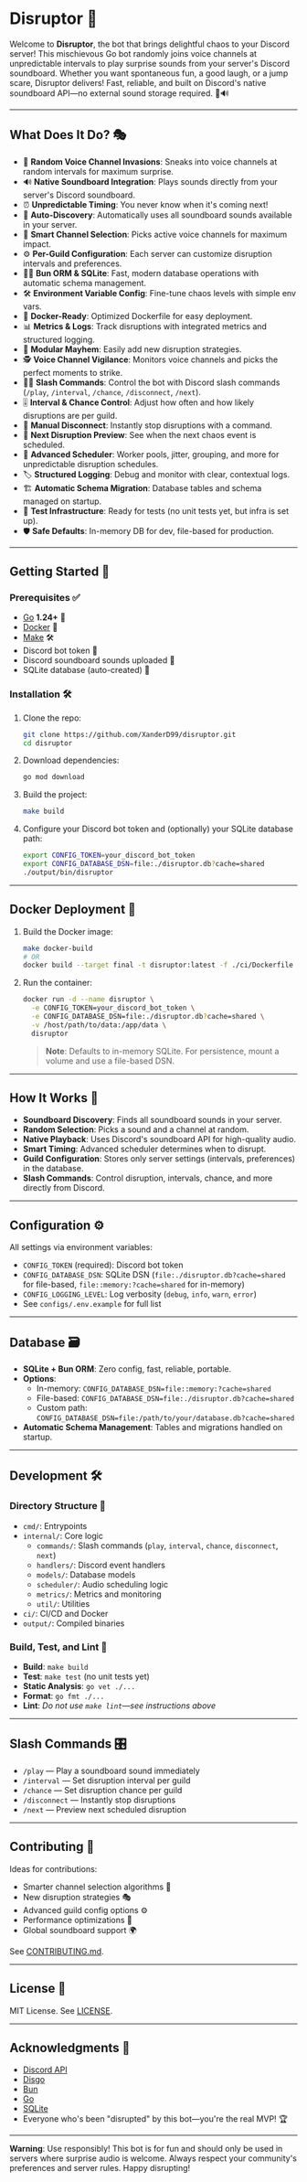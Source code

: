# Disruptor 🎉

Welcome to **Disruptor**, the bot that brings delightful chaos to your Discord server! This mischievous Go bot randomly joins voice channels at unpredictable intervals to play surprise sounds from your server's Discord soundboard. Whether you want spontaneous fun, a good laugh, or a jump scare, Disruptor delivers! Fast, reliable, and built on Discord's native soundboard API—no external sound storage required. 🚀🔊

---

## What Does It Do? 🎭

- 🎲 **Random Voice Channel Invasions**: Sneaks into voice channels at random intervals for maximum surprise.
- 🔊 **Native Soundboard Integration**: Plays sounds directly from your server's Discord soundboard.
- ⏰ **Unpredictable Timing**: You never know when it's coming next!
- 🎵 **Auto-Discovery**: Automatically uses all soundboard sounds available in your server.
- 🎯 **Smart Channel Selection**: Picks active voice channels for maximum impact.
- ⚙️ **Per-Guild Configuration**: Each server can customize disruption intervals and preferences.
- 🏃‍♂️ **Bun ORM & SQLite**: Fast, modern database operations with automatic schema management.
- 🛠️ **Environment Variable Config**: Fine-tune chaos levels with simple env vars.
- 🐳 **Docker-Ready**: Optimized Dockerfile for easy deployment.
- 📊 **Metrics & Logs**: Track disruptions with integrated metrics and structured logging.
- 🧩 **Modular Mayhem**: Easily add new disruption strategies.
- 🕵️ **Voice Channel Vigilance**: Monitors voice channels and picks the perfect moments to strike.
- 🧑‍💻 **Slash Commands**: Control the bot with Discord slash commands (`/play`, `/interval`, `/chance`, `/disconnect`, `/next`).
- 🎚️ **Interval & Chance Control**: Adjust how often and how likely disruptions are per guild.
- 🛑 **Manual Disconnect**: Instantly stop disruptions with a command.
- 🔄 **Next Disruption Preview**: See when the next chaos event is scheduled.
- 🧠 **Advanced Scheduler**: Worker pools, jitter, grouping, and more for unpredictable disruption schedules.
- 🏷️ **Structured Logging**: Debug and monitor with clear, contextual logs.
- 🏗️ **Automatic Schema Migration**: Database tables and schema managed on startup.
- 🧪 **Test Infrastructure**: Ready for tests (no unit tests yet, but infra is set up).
- 🛡️ **Safe Defaults**: In-memory DB for dev, file-based for production.

---

## Getting Started 🚀

### Prerequisites ✅

- [Go](https://golang.org/doc/install) **1.24+** 🐹
- [Docker](https://docs.docker.com/get-docker/) 🐳
- [Make](https://www.gnu.org/software/make/) 🛠️
- Discord bot token 🤖
- Discord soundboard sounds uploaded 🎵
- SQLite database (auto-created) 💾

### Installation 🛠️

1. Clone the repo:

   ```bash
   git clone https://github.com/XanderD99/disruptor.git
   cd disruptor
   ```

2. Download dependencies:

   ```bash
   go mod download
   ```

3. Build the project:

   ```bash
   make build
   ```

4. Configure your Discord bot token and (optionally) your SQLite database path:

   ```bash
   export CONFIG_TOKEN=your_discord_bot_token
   export CONFIG_DATABASE_DSN=file:./disruptor.db?cache=shared
   ./output/bin/disruptor
   ```

---

## Docker Deployment 🐳

1. Build the Docker image:

   ```bash
   make docker-build
   # OR
   docker build --target final -t disruptor:latest -f ./ci/Dockerfile .
   ```

2. Run the container:

   ```bash
   docker run -d --name disruptor \
     -e CONFIG_TOKEN=your_discord_bot_token \
     -e CONFIG_DATABASE_DSN=file:./disruptor.db?cache=shared \
     -v /host/path/to/data:/app/data \
     disruptor
   ```

   > **Note**: Defaults to in-memory SQLite. For persistence, mount a volume and use a file-based DSN.

---

## How It Works 🔧

- **Soundboard Discovery**: Finds all soundboard sounds in your server.
- **Random Selection**: Picks a sound and a channel at random.
- **Native Playback**: Uses Discord's soundboard API for high-quality audio.
- **Smart Timing**: Advanced scheduler determines when to disrupt.
- **Guild Configuration**: Stores only server settings (intervals, preferences) in the database.
- **Slash Commands**: Control disruption, intervals, chance, and more directly from Discord.

---

## Configuration ⚙️

All settings via environment variables:

- `CONFIG_TOKEN` (required): Discord bot token
- `CONFIG_DATABASE_DSN`: SQLite DSN (`file:./disruptor.db?cache=shared` for file-based, `file::memory:?cache=shared` for in-memory)
- `CONFIG_LOGGING_LEVEL`: Log verbosity (`debug`, `info`, `warn`, `error`)
- See `configs/.env.example` for full list

---

## Database 🗃️

- **SQLite + Bun ORM**: Zero config, fast, reliable, portable.
- **Options**:
  - In-memory: `CONFIG_DATABASE_DSN=file::memory:?cache=shared`
  - File-based: `CONFIG_DATABASE_DSN=file:./disruptor.db?cache=shared`
  - Custom path: `CONFIG_DATABASE_DSN=file:/path/to/your/database.db?cache=shared`
- **Automatic Schema Management**: Tables and migrations handled on startup.

---

## Development 🛠️

### Directory Structure 📂

- `cmd/`: Entrypoints
- `internal/`: Core logic
  - `commands/`: Slash commands (`play`, `interval`, `chance`, `disconnect`, `next`)
  - `handlers/`: Discord event handlers
  - `models/`: Database models
  - `scheduler/`: Audio scheduling logic
  - `metrics/`: Metrics and monitoring
  - `util/`: Utilities
- `ci/`: CI/CD and Docker
- `output/`: Compiled binaries

### Build, Test, and Lint 🧪

- **Build**: `make build`
- **Test**: `make test` (no unit tests yet)
- **Static Analysis**: `go vet ./...`
- **Format**: `go fmt ./...`
- **Lint**: *Do not use `make lint`—see instructions above*

---

## Slash Commands 🎛️

- `/play` — Play a soundboard sound immediately
- `/interval` — Set disruption interval per guild
- `/chance` — Set disruption chance per guild
- `/disconnect` — Instantly stop disruptions
- `/next` — Preview next scheduled disruption

---

## Contributing 🤝

Ideas for contributions:

- Smarter channel selection algorithms 🎯
- New disruption strategies 🎭
- Advanced guild config options ⚙️
- Performance optimizations 🚀
- Global soundboard support 🌍

See [CONTRIBUTING.md](CONTRIBUTING.md).

---

## License 📜

MIT License. See [LICENSE](LICENSE).

---

## Acknowledgments 🙌

- [Discord API](https://discord.com/developers/docs/intro)
- [Disgo](https://github.com/disgoorg/disgo)
- [Bun](https://bun.uptrace.dev/)
- [Go](https://golang.org/)
- [SQLite](https://www.sqlite.org/)
- Everyone who's been "disrupted" by this bot—you're the real MVP! 🏆

---

**Warning**: Use responsibly! This bot is for fun and should only be used in servers where surprise audio is welcome. Always respect your community's preferences and server rules. Happy disrupting!
